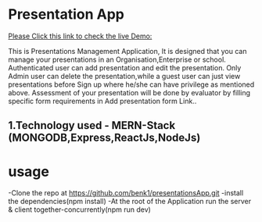 # Presentation App

[Please Click this link to check the live Demo:](https://presentationapp-client.herokuapp.com/presenters)

This is Presentations Management Application, It is designed that you
can manage your presentations in an Organisation,Enterprise or school.
Authenticated user can add presentation and edit the presentation. Only Admin user can delete the presentation,while a guest user
can just view presentations before Sign up where he/she can have privilege as mentioned above. Assessment of your
presentation will be done by evaluator by filling specific form
requirements in Add presentation form Link..

## 1.Technology used - MERN-Stack (MONGODB,Express,ReactJs,NodeJs)

# usage

-Clone the repo at https://github.com/benk1/presentationsApp.git
-install the dependencies(npm install)
-At the root of the Application run the server & client together-concurrently(npm run dev)
